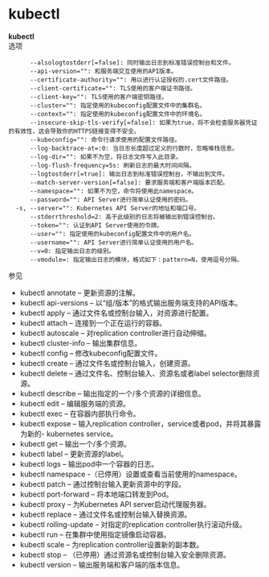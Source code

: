 # kubectl
**kubectl**  
选项
```
      --alsologtostderr[=false]: 同时输出日志到标准错误控制台和文件。
      --api-version="": 和服务端交互使用的API版本。
      --certificate-authority="": 用以进行认证授权的.cert文件路径。
      --client-certificate="": TLS使用的客户端证书路径。
      --client-key="": TLS使用的客户端密钥路径。
      --cluster="": 指定使用的kubeconfig配置文件中的集群名。
      --context="": 指定使用的kubeconfig配置文件中的环境名。
      --insecure-skip-tls-verify[=false]: 如果为true，将不会检查服务器凭证的有效性，这会导致你的HTTPS链接变得不安全。
      --kubeconfig="": 命令行请求使用的配置文件路径。
      --log-backtrace-at=:0: 当日志长度超过定义的行数时，忽略堆栈信息。
      --log-dir="": 如果不为空，将日志文件写入此目录。
      --log-flush-frequency=5s: 刷新日志的最大时间间隔。
      --logtostderr[=true]: 输出日志到标准错误控制台，不输出到文件。
      --match-server-version[=false]: 要求服务端和客户端版本匹配。
      --namespace="": 如果不为空，命令将使用此namespace。
      --password="": API Server进行简单认证使用的密码。
  -s, --server="": Kubernetes API Server的地址和端口号。
      --stderrthreshold=2: 高于此级别的日志将被输出到错误控制台。
      --token="": 认证到API Server使用的令牌。
      --user="": 指定使用的kubeconfig配置文件中的用户名。
      --username="": API Server进行简单认证使用的用户名。
      --v=0: 指定输出日志的级别。
      --vmodule=: 指定输出日志的模块，格式如下：pattern=N，使用逗号分隔。
```
参见
- kubectl annotate – 更新资源的注解。
- kubectl api-versions – 以“组/版本”的格式输出服务端支持的API版本。
- kubectl apply – 通过文件名或控制台输入，对资源进行配置。
- kubectl attach – 连接到一个正在运行的容器。
- kubectl autoscale – 对replication controller进行自动伸缩。
- kubectl cluster-info – 输出集群信息。
- kubectl config – 修改kubeconfig配置文件。
- kubectl create – 通过文件名或控制台输入，创建资源。
- kubectl delete – 通过文件名、控制台输入、资源名或者label selector删除资源。
- kubectl describe – 输出指定的一个/多个资源的详细信息。
- kubectl edit – 编辑服务端的资源。
- kubectl exec – 在容器内部执行命令。
- kubectl expose – 输入replication controller，service或者pod，并将其暴露为新的- kubernetes service。
- kubectl get – 输出一个/多个资源。
- kubectl label – 更新资源的label。
- kubectl logs – 输出pod中一个容器的日志。
- kubectl namespace -（已停用）设置或查看当前使用的namespace。
- kubectl patch – 通过控制台输入更新资源中的字段。
- kubectl port-forward – 将本地端口转发到Pod。
- kubectl proxy – 为Kubernetes API server启动代理服务器。
- kubectl replace – 通过文件名或控制台输入替换资源。
- kubectl rolling-update – 对指定的replication controller执行滚动升级。
- kubectl run – 在集群中使用指定镜像启动容器。
- kubectl scale – 为replication controller设置新的副本数。
- kubectl stop – （已停用）通过资源名或控制台输入安全删除资源。
- kubectl version – 输出服务端和客户端的版本信息。


